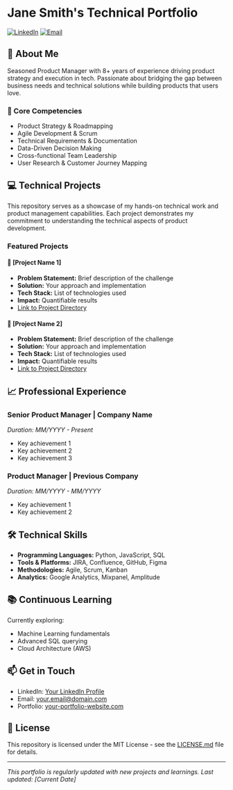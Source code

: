 # Jane Smith's Technical Portfolio
[![LinkedIn](https://img.shields.io/badge/LinkedIn-Connect-blue)](your-linkedin-url)
[![Email](https://img.shields.io/badge/Email-Contact-red)](mailto:your-email)

## 👋 About Me
Seasoned Product Manager with 8+ years of experience driving product strategy and execution in tech. Passionate about bridging the gap between business needs and technical solutions while building products that users love.

### 🎯 Core Competencies
- Product Strategy & Roadmapping
- Agile Development & Scrum
- Technical Requirements & Documentation
- Data-Driven Decision Making
- Cross-functional Team Leadership
- User Research & Customer Journey Mapping

## 💻 Technical Projects
This repository serves as a showcase of my hands-on technical work and product management capabilities. Each project demonstrates my commitment to understanding the technical aspects of product development.

### Featured Projects

#### 🚀 [Project Name 1]
- **Problem Statement:** Brief description of the challenge
- **Solution:** Your approach and implementation
- **Tech Stack:** List of technologies used
- **Impact:** Quantifiable results
- [Link to Project Directory](/project1)

#### 🎯 [Project Name 2]
- **Problem Statement:** Brief description of the challenge
- **Solution:** Your approach and implementation
- **Tech Stack:** List of technologies used
- **Impact:** Quantifiable results
- [Link to Project Directory](/project2)

## 📈 Professional Experience

### Senior Product Manager | Company Name
*Duration: MM/YYYY - Present*
- Key achievement 1
- Key achievement 2
- Key achievement 3

### Product Manager | Previous Company
*Duration: MM/YYYY - MM/YYYY*
- Key achievement 1
- Key achievement 2

## 🛠 Technical Skills
- **Programming Languages:** Python, JavaScript, SQL
- **Tools & Platforms:** JIRA, Confluence, GitHub, Figma
- **Methodologies:** Agile, Scrum, Kanban
- **Analytics:** Google Analytics, Mixpanel, Amplitude

## 📚 Continuous Learning
Currently exploring:
- Machine Learning fundamentals
- Advanced SQL querying
- Cloud Architecture (AWS)

## 📫 Get in Touch
- LinkedIn: [Your LinkedIn Profile](your-linkedin-url)
- Email: [your.email@domain.com](mailto:your.email@domain.com)
- Portfolio: [your-portfolio-website.com](your-website-url)

## 📄 License
This repository is licensed under the MIT License - see the [LICENSE.md](LICENSE.md) file for details.

---
*This portfolio is regularly updated with new projects and learnings. Last updated: [Current Date]*